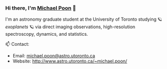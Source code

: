 ### Hi there, I'm [Michael Poon](https://sites.google.com/view/michaelpoon/home) 👋

I'm an astronomy graduate student at the University of Toronto studying 🪐 _exoplanets_ 🪐 via direct imaging observations, high-resolution spectroscopy, dynamics, and statistics.

📫 Contact:
  * Email: michael.poon@astro.utoronto.ca
  * Website: http://www.astro.utoronto.ca/~michael.poon/
  
<!--
**michaelkmpoon/michaelkmpoon** is a ✨ _special_ ✨ repository because its `README.md` (this file) appears on your GitHub profile.

Here are some ideas to get you started:

- 🔭 I’m currently working on ...
- 🌱 I’m currently learning ...
- 👯 I’m looking to collaborate on ...
- 🤔 I’m looking for help with ...
- 💬 Ask me about ...
- 📫 How to reach me: ...
- 😄 Pronouns: ...
- ⚡ Fun fact: ...
-->
